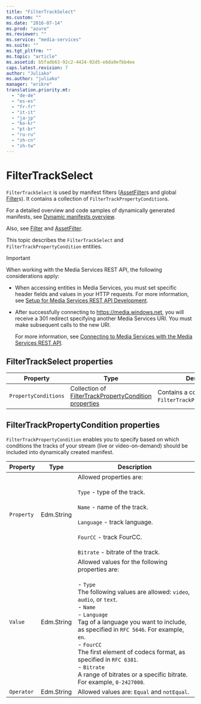 ```yaml
---
title: "FilterTrackSelect"
ms.custom: ""
ms.date: "2016-07-14"
ms.prod: "azure"
ms.reviewer: ""
ms.service: "media-services"
ms.suite: ""
ms.tgt_pltfrm: ""
ms.topic: "article"
ms.assetid: b5fadb63-92c2-4424-92d5-e6da9efbb4ee
caps.latest.revision: 7
author: "Juliako"
ms.author: "juliako"
manager: "erikre"
translation.priority.mt: 
  - "de-de"
  - "es-es"
  - "fr-fr"
  - "it-it"
  - "ja-jp"
  - "ko-kr"
  - "pt-br"
  - "ru-ru"
  - "zh-cn"
  - "zh-tw"
---
```

# FilterTrackSelect
`FilterTrackSelect` is used by manifest filters ([AssetFilter](../operations/assetfilter.md)s and global [Filter](../operations/filter.md)s). It contains a collection of `FilterTrackPropertyCondition`s.  
  
 For a detailed overview and code samples of dynamically generated manifests, see [Dynamic manifests overview](https://azure.microsoft.com/documentation/articles/media-services-dynamic-manifest-overview/).  
  
 Also, see [Filter](../operations/filter.md) and [AssetFilter](../operations/assetfilter.md).  
  
 This topic describes the `FilterTrackSelect` and `FilterTrackPropertyCondition` entities.  
  
> [!IMPORTANT]
>  When working with the Media Services REST API, the following considerations apply:  
>   
>  -   When accessing entities in Media Services, you must set specific header fields and values in your HTTP requests. For more information, see [Setup for Media Services REST API Development](http://msdn.microsoft.com/en-us/42ae6204-93bc-4797-bf40-1c68512cfb73).  
> -   After successfully connecting to https://media.windows.net, you will receive a 301 redirect specifying another Media Services URI. You must make subsequent calls to the new URI.  
>   
>      For more information, see [Connecting to Media Services with the Media Services REST API](http://msdn.microsoft.com/en-us/426d52db-1ac1-4ede-85be-da8ff5a7973f).  
  
## FilterTrackSelect properties  
  
|Property|Type|Description|  
|--------------|----------|-----------------|  
|`PropertyConditions`|Collection of [FilterTrackPropertyCondition properties](#FilterTrackPropertyCondition)|Contains a collection of `FilterTrackPropertyCondition`s.|  
  
##  <a name="FilterTrackPropertyCondition"></a> FilterTrackPropertyCondition properties  
 `FilterTrackPropertyCondition` enables you to specify based on which conditions the tracks of your stream (live or video-on-demand) should be included into dynamically created manifest.  
  
|Property|Type|Description|  
|--------------|----------|-----------------|  
|`Property`|Edm.String|Allowed properties are:<br /><br /> `Type` - type of the track.<br /><br /> `Name` -  name of the track.<br /><br /> `Language` - track language.<br /><br /> `FourCC` - track FourCC.<br /><br /> `Bitrate` - bitrate of the track.|  
|`Value`|Edm.String|Allowed values for the following properties are:<br /><br /> -   `Type`<br />     The following values are allowed: `video`, `audio`, or `text`.<br />-   `Name`<br />-   `Language`<br />     Tag of a language you want to include, as specified in `RFC 5646`. For example, `en`.<br />-   `FourCC`<br />     The first element of codecs format, as specified in `RFC 6381`.<br />-   `Bitrate`<br />     A range of bitrates or a specific bitrate. For example, `0-2427000`.|  
|`Operator`|Edm.String|Allowed values are: `Equal` and `notEqual`.|